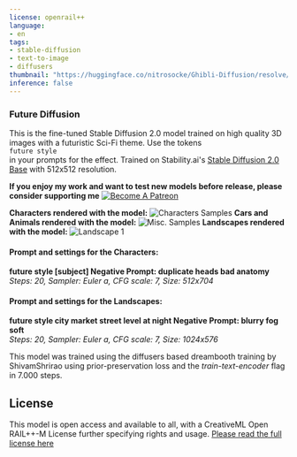 ```yaml
---
license: openrail++
language:
- en
tags:
- stable-diffusion
- text-to-image
- diffusers
thumbnail: "https://huggingface.co/nitrosocke/Ghibli-Diffusion/resolve/main/images/ghibli-diffusion-thumbnail.jpg"
inference: false
---
```


### Future Diffusion

This is the fine-tuned Stable Diffusion 2.0 model trained on high quality 3D images with a futuristic Sci-Fi theme.
Use the tokens   
`future style`   
 in your prompts for the effect.
Trained on Stability.ai's  [Stable Diffusion 2.0 Base](https://huggingface.co/stabilityai/stable-diffusion-2-base) with 512x512 resolution.

**If you enjoy my work and want to test new models before release, please consider supporting me**
[![Become A Patreon](https://badgen.net/badge/become/a%20patron/F96854)](https://patreon.com/user?u=79196446)

**Characters rendered with the model:**
![Characters Samples](https://huggingface.co/nitrosocke/Future-Diffusion/resolve/main/images/future-diffusion-samples01s.png)
**Cars and Animals rendered with the model:**
![Misc. Samples](https://huggingface.co/nitrosocke/Future-Diffusion/resolve/main/images/future-diffusion-samples02s.png)
**Landscapes rendered with the model:**
![Landscape 1](https://huggingface.co/nitrosocke/Future-Diffusion/resolve/main/images/future-diffusion-samples03s.png)

#### Prompt and settings for the Characters:
**future style [subject] Negative Prompt: duplicate heads bad anatomy**   
 _Steps: 20, Sampler: Euler a, CFG scale: 7, Size: 512x704_

#### Prompt and settings for the Landscapes:
**future style city market street level at night Negative Prompt: blurry fog soft**   
 _Steps: 20, Sampler: Euler a, CFG scale: 7, Size: 1024x576_

This model was trained using the diffusers based dreambooth training by ShivamShrirao using prior-preservation loss and the _train-text-encoder_ flag in 7.000 steps.

## License

This model is open access and available to all, with a CreativeML Open RAIL++-M License further specifying rights and usage.
[Please read the full license here](https://huggingface.co/stabilityai/stable-diffusion-2/blob/main/LICENSE-MODEL)